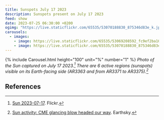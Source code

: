 ```yaml
---
title: Sunspots July 17 2023
description: Sunspots present on July 17 2023
feed: show
date: 2023-07-25 06:30:00 +0200
ogimg: "https://live.staticflickr.com/65535/53070188830_875346d83e_k.jpg"
carousels:
  - images:
    - image: https://live.staticflickr.com/65535/53069208592_fc9ef2ba10_k.jpg
    - image: https://live.staticflickr.com/65535/53070188830_875346d83e_k.jpg
---
```


{% include Carousel.html height="100" unit="%" number="1" %}
*Photo of the Sun captured on July 17 2023.[^1] There are 6 active regions (sunspots) visible on its Earth-facing side (AR3363 and from AR3371 to AR3375).[^2]*

## References

[^1]: [Sun 2023-07-17](https://www.flickr.com/photos/edoardo_tosin/albums/72177720310019538). Flickr.
[^2]: [Sun activity: CME glancing blow headed our way](https://earthsky.org/sun/sun-activity-solar-flare-cme-aurora-updates/). Earthsky.